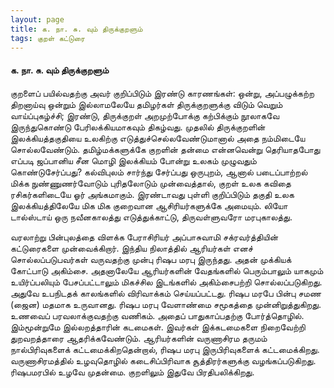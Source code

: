 ```yaml
---
layout: page
title: க. நா. சு. வும் திருக்குறளும்
tags: குறள் கட்டுரை
---
```


####  க. நா. சு. வும் திருக்குறளும்

குறளைப் பயில்வதற்கு அவர் குறிப்பிடும் இரண்டு காரணங்கள்: ஒன்று, அப்பழுக்கற்ற திறனாய்வு ஒன்றும் இல்லாமலேயே தமிழர்கள் திருக்குறளுக்கு விடும் வெறும் வாய்ப்புகழ்ச்சி; இரண்டு, திருக்குறள் அறமுற்போக்கு கற்பிக்கும் நூலாகவே இருந்துகொண்டு பேரிலக்கியமாகவும் திகழ்வது. முதலில் திருக்குறளின் இலக்கியத்தகுதியை உலகிற்கு எடுத்துச்செல்லவேண்டுமானால் அதை நம்மிடையே சொல்லவேண்டும். தமிழ்மக்களுக்கே குறளின் தன்மை என்னவென்று தெரியாதபோது எப்படி ஜப்பானிய சீன மொழி இலக்கியம் போன்று உலகம் முழுவதும் கொண்டுசேர்ப்பது? கல்விபுலம் சார்ந்து சேர்ப்பது ஒருபுறம், ஆனால் படைப்பாற்றல் மிக்க நுண்ணுணர்வோடும் புரிதலோடும் முன்வைத்தால், குறள் உலக கவிதை ரசிகர்களிடையே ஓர் அங்கமாகும். இரண்டாவது புள்ளி குறிப்பிடும் தகுதி உலக இலக்கியத்திலேயே மிக மிக குறைவான ஆசிரியர்களுக்கே அமையும். லியோ டால்ஸ்டாய் ஒரு நவீனகாலத்து எடுத்துக்காட்டு, திருவள்ளுவரோ மரபுகாலத்து. 

வரலாற்று பின்புலத்தை விளக்க பேராசிரியர் அப்பாசுவாமி சக்ரவர்த்தியின் கட்டுரைகளை முன்வைக்கிறார். இந்திய நிலாத்தில் ஆரியர்கள் எனச் சொல்லப்படுபவர்கள் வருவதற்கு முன்பு ரிஷப மரபு இருந்தது. அதன் முக்கியக் கோட்பாடு அகிம்சை. அதனாலேயே ஆரியர்களின் வேதங்களில் பெரும்பாலும் யாகமும் உயிர்ப்பலியும் பேசப்பட்டாலும் மிகச்சில இடங்களில் அகிம்சைபற்றி சொல்லப்படுகிறது. அதுவே உபநிடதக் காலங்களில் விரிவாக்கம் செய்யப்பட்டது. ரிஷப மரபே பின்பு சமண (ஜைன) மதமாக உருவானது. ரிஷப மரபு வேளாண்மை சமூகத்தை முன்னிறுத்துகிறது. உணவைப் பரவலாக்குவதற்கு வணிகம். அதைப் பாதுகாப்பதற்கு போர்த்தொழில். இம்மூன்றுமே இல்லறத்தாரின் கடமைகள். இவர்கள் இக்கடமைகளை நிறைவேற்றி துறவறத்தாரை ஆதரிக்கவேண்டும். ஆரியர்களின் வருணாசிரம தருமம் நால்பிரிவுகளைக் கட்டமைக்கிறதென்றால், ரிஷப மரபு இருபிரிவுகளைக் கட்டமைக்கிறது. வருணாசிரமத்தில் உழவுதொழில் கடைசிப்பிரிவாக சூத்திரர்களுக்கு வழங்கப்படுகிறது. ரிஷபமரபில் உழவே முதன்மை. குறளிலும் இதுவே பிரதிபலிக்கிறது. 